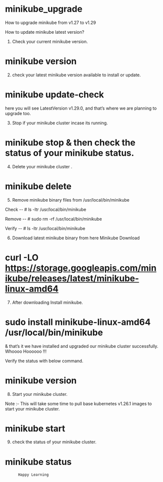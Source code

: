 # minikube_upgrade
How to upgrade minikube from v1.27 to v1.29


How to update minikube latest version?

1) Check your current minikube version.

# minikube version


2) check your latest minikube version available to install or update.

# minikube update-check


here you will see LatestVersion v1.29.0, and that’s where we are planning to upgrade too.

3) Stop if your minikube cluster incase its running.

# minikube stop & then check the status of your minikube status.


4)  Delete your minikube cluster .

# minikube delete 


5)  Remove minikube binary files from /usr/local/bin/minikube

Check    --    # ls -ltr /usr/local/bin/minikube

Remove --    # sudo rm -rf /usr/local/bin/minikube

Verify     --   # ls -ltr /usr/local/bin/minikube


6) Download latest minikube binary from here  Minikube Download

#  curl -LO https://storage.googleapis.com/minikube/releases/latest/minikube-linux-amd64


7) After downloading Install minikube.

# sudo install minikube-linux-amd64 /usr/local/bin/minikube

& that’s it we have installed and upgraded our minikube cluster successfully.  Whoooo Hoooooo  !!!

Verify the status with below command.

# minikube version


8) Start your minikube cluster.

Note :- This will take some time to pull base kubernetes v1.26.1 images to start your minikube cluster. 

# minikube start 

9) check the status of your minikube cluster.

# minikube status

          Happy Learning 
